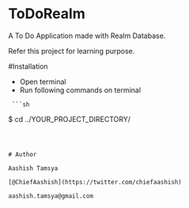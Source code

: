 # ToDoRealm
A To Do Application made with Realm Database.

Refer this project for learning purpose.

#Installation

  -   Open terminal
  -   Run following commands on terminal
  
     ```sh
$  cd ../YOUR_PROJECT_DIRECTORY/
```



# Author

Aashish Tamsya

[@ChiefAashish](https://twitter.com/chiefaashish)

aashish.tamsya@gmail.com
